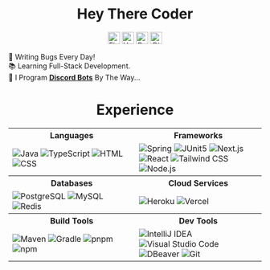 <h1 align="center">Hey There Coder</h1>

<div align="center">
    <a href="https://fiverr.com/skywolfxp"><img alt="Fiverr" height="24" src="https://img.shields.io/badge/%40skywolfxp-1DBF73?style=flat-square&logo=fiverr&logoColor=FFFFFF&logoSize=auto"></a>
    <a href="https://upwork.com/freelancers/~013d98c8a8af272cbb"><img alt="Upwork" height="24" src="https://img.shields.io/badge/Omar_D.-6FDA44?style=flat-square&logo=upwork&logoColor=FFFFFF"></a>
    <a href="https://reddit.com/user/skywolfxp"><img alt="Reddit" height="24" src="https://img.shields.io/badge/u%2Fskywolfxp-FF4500?style=flat-square&logo=reddit&logoColor=FFFFFF"></a>
    <a href="https://discord.com/users/974748803305455627"><img alt="Discord" height="24" src="https://img.shields.io/badge/%40skywolfxp.dev-5865F2?style=flat-square&logo=discord&logoColor=FFFFFF"></a>
</div>

🐛 Writing Bugs Every Day!\
📚 Learning Full-Stack Development.\
🤖 I Program [**Discord Bots**](https://fiverr.com/s/xXKpg2D) By The Way...

<h1 align="center">Experience</h1>

<table width="auto">
    <tr>
        <th width="50%"><b>Languages</b></th>
        <th width="50%"><b>Frameworks</b></th>
    </tr>
    <tr>
        <td width="50%">
            <img alt="Java" src="https://img.shields.io/badge/Java-f89820?style=flat-square&logo=openjdk&logoColor=FFFFFF">
            <img alt="TypeScript" src="https://img.shields.io/badge/TypeScript-3178C6?style=flat-square&logo=typescript&logoColor=FFFFFF">
            <img alt="HTML" src="https://img.shields.io/badge/HTML-E34F26?style=flat-square&logo=html5&logoColor=FFFFFF">
            <img alt="CSS" src="https://img.shields.io/badge/CSS-663399?style=flat-square&logo=css&logoColor=FFFFFF">
        </td>
        <td width="50%">
            <img alt="Spring" src="https://img.shields.io/badge/Spring-6DB33F?style=flat-square&logo=spring&logoColor=FFFFFF">
            <img alt="JUnit5" src="https://img.shields.io/badge/JUnit5-25A162?style=flat-square&logo=junit5&logoColor=FFFFFF">
            <img alt="Next.js" src="https://img.shields.io/badge/Next.js-000000?style=flat-square&logo=nextdotjs&logoColor=FFFFFF">
            <img alt="React" src="https://img.shields.io/badge/React-61DAFB?style=flat-square&logo=react&logoColor=303846">
            <img alt="Tailwind CSS" src="https://img.shields.io/badge/Tailwind_CSS-06B6D4?style=flat-square&logo=tailwindcss&logoColor=FFFFFF">
            <img alt="Node.js" src="https://img.shields.io/badge/Node.js-5FA04E?style=flat-square&logo=nodedotjs&logoColor=FFFFFF">
        </td>
    </tr>
    <tr>
        <th width="50%"><b>Databases</b></th>
        <th width="50%"><b>Cloud Services</b></th>
    </tr>
    <tr>
        <td width="50%">
            <img alt="PostgreSQL" src="https://img.shields.io/badge/PostgreSQL-4169E1?style=flat-square&logo=postgresql&logoColor=FFFFFF">
            <img alt="MySQL" src="https://img.shields.io/badge/MySQL-4479A1?style=flat-square&logo=mysql&logoColor=FFFFFF">
            <img alt="Redis" src="https://img.shields.io/badge/Redis-FF4438?style=flat-square&logo=redis&logoColor=FFFFFF">
        </td>
        <td width="50%">
            <img alt="Heroku" src="https://img.shields.io/badge/Heroku-430098?style=flat-square&logo=heroku&logoColor=FFFFFF">
            <img alt="Vercel" src="https://img.shields.io/badge/Vercel-000000?style=flat-square&logo=vercel&logoColor=FFFFFF">
        </td>
    </tr>
    <tr>
        <th width="50%"><b>Build Tools</b></th>
        <th width="50%"><b>Dev Tools</b></th>
    </tr>
    <tr>
        <td width="50%">
            <img alt="Maven" src="https://img.shields.io/badge/Maven-C71A36?style=flat-square&logo=apachemaven&logoColor=FFFFFF">
            <img alt="Gradle" src="https://img.shields.io/badge/Gradle-02303A?style=flat-square&logo=gradle&logoColor=FFFFFF">
            <img alt="pnpm" src="https://img.shields.io/badge/pnpm-F69220?style=flat-square&logo=pnpm&logoColor=FFFFFF">
            <img alt="npm" src="https://img.shields.io/badge/npm-CB3837?style=flat-square&logo=npm&logoColor=FFFFFF">
        </td>
        <td width="50%">
            <img alt="IntelliJ IDEA" src="https://img.shields.io/badge/IntelliJ IDEA-000000?style=flat-square&logo=intellijidea&logoColor=FFFFFF">
            <img alt="Visual Studio Code" src="https://img.shields.io/badge/Visual_Studio_Code-0098FF?&style=flat-square&logoColor=0098FF">
            <img alt="DBeaver" src="https://img.shields.io/badge/DBeaver-382923?style=flat-square&logo=dbeaver&logoColor=FFFFFF">
            <img alt="Git" src="https://img.shields.io/badge/Git-F05032?style=flat-square&logo=git&logoColor=FFFFFF">
        </td>
    </tr>
</table>
